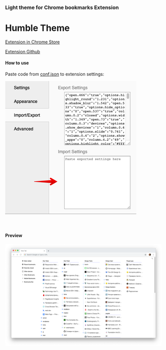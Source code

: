 ### Light theme for Chrome bookmarks Extension 
# Humble Theme

<a  href="https://chrome.google.com/webstore/detail/mfgdmpfihlmdekaclngibpjhdebndhdj" >Extension in Chrome Store<a>

<a href="https://github.com/quodroc/HumbleNewTabPage">Extension Github<a>

#### How to use
Paste code from <a href="conf.json">conf.json<a> to  extension settings:

<img src="menu.png" alt="selected code" title="select code" style="max-width:100%; 
 margin-right:40px; margin-top:10px; margin-bottom:60px; display:block">

#### Preview
 <img src="preview_2.png" alt="selected code" title="select code" style="max-width:100%; margin-top:10px; margin-bottom:60px; display:block">

